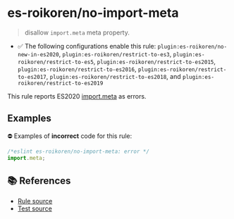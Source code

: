 # es-roikoren/no-import-meta
> disallow `import.meta` meta property.

- ✅ The following configurations enable this rule: `plugin:es-roikoren/no-new-in-es2020`, `plugin:es-roikoren/restrict-to-es3`, `plugin:es-roikoren/restrict-to-es5`, `plugin:es-roikoren/restrict-to-es2015`, `plugin:es-roikoren/restrict-to-es2016`, `plugin:es-roikoren/restrict-to-es2017`, `plugin:es-roikoren/restrict-to-es2018`, and `plugin:es-roikoren/restrict-to-es2019`

This rule reports ES2020 [import.meta](https://github.com/tc39/proposal-import-meta) as errors.

## Examples

⛔ Examples of **incorrect** code for this rule:

```js
/*eslint es-roikoren/no-import-meta: error */
import.meta;
```

## 📚 References

- [Rule source](https://github.com/roikoren755/eslint-plugin-es/blob/v0.0.1/src/rules/no-import-meta.ts)
- [Test source](https://github.com/roikoren755/eslint-plugin-es/blob/v0.0.1/tests/src/rules/no-import-meta.ts)
